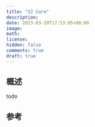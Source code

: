 ```yaml
---
title: "V2 Core"
description:
date: 2023-03-20T17:53:05+08:00
image:
math:
license:
hidden: false
comments: true
draft: true
---
```


## 概述

todo

## 参考

[^1]: [Uniswap V2 core 源码解析](https://juejin.cn/post/7185379590162874429)
[^2]: [Uniswap V2：质押挖矿原理与源码分析](https://juejin.cn/post/7173617988707287071)
[^3]: [UNISWAP-V2 合约概览](https://ethereum.org/zh/developers/tutorials/uniswap-v2-annotated-code/)
